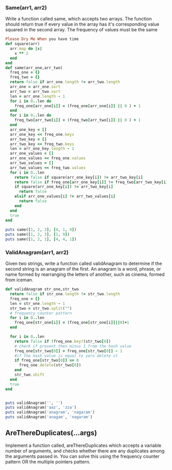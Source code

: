 ### Same(arr1, arr2)
Write a function called same, which accepts two arrays. The function should return true if every value in the array has it's corresponding value squared in the second array. The frequency of values must be the same

````ruby
Please Dry Me When you have time
def square(arr)
  arr.map do |x|
    x ** 2
  end
end
def same(arr_one,arr_two)
  freq_one = {}
  freq_two = {}
  return false if arr_one.length != arr_two.length
  arr_one = arr_one.sort
  arr_two = arr_two.sort
  len = arr_one.length - 1
  for i in 0..len do
    freq_one[arr_one[i]] = (freq_one[arr_one[i]] || 0 ) + 1
  end
  for i in 0..len do
    freq_two[arr_two[i]] = (freq_two[arr_two[i]] || 0 ) + 1
  end
  arr_one_key = []
  arr_one_key << freq_one.keys
  arr_two_key = []
  arr_two_key << freq_two.keys
  len = arr_one_key.length - 1
  arr_one_values = []
  arr_one_values << freq_one.values
  arr_two_values = []
  arr_two_values << freq_two.values
  for i in 0..len
    return false if square(arr_one_key[i]) != arr_two_key[i]
    return false if freq_one[arr_one_key[i]] != freq_two[arr_two_key[i]]
    if square(arr_one_key[i]) != arr_two_key[i]
      return false 
    elsif arr_one_values[i] != arr_two_values[i]
      return false
    end
  end
  true
end
 
puts same([1, 2, 3], [4, 1, 9])
puts same([1, 2, 3], [1, 9])
puts same([1, 2, 1], [4, 4, 1])
````

### ValidAnagram(arr1, arr2)
Given two strings, write a function called validAnagram to determine if the second string is an anagram of the first. An anagram is a word, phrase, or name formed by rearranging the letters of another, such as cinema, formed from iceman.

````ruby 
def validAnagram str_one,str_two
  return false if str_one.length != str_two.length
  freq_one = {}
  len = str_one.length - 1
  str_two = str_two.split("")
  # frequency counter pattern
  for i in 0..len
    freq_one[str_one[i]] = (freq_one[str_one[i]]||0)+1
  end

  for i in 0..len
    return false if !freq_one.key?(str_two[0])
    # check if present then minus 1 from the hash value 
    freq_one[str_two[0]] = freq_one[str_two[0]] - 1
    #if the hash value is equal to zero delete it
    if freq_one[str_two[0]] == 0
      freq_one.delete(str_two[0])
    end
    str_two.shift
  end
  true
end


puts validAnagram('', '')
puts validAnagram('aaz', 'zza')
puts validAnagram('anagram', 'nagaram')
puts validAnagram('anagam', 'nagaram')
````
## AreThereDuplicates(...args)
Implement a function called, areThereDuplicates which accepts a variable number of arguments, and checks whether there are any duplicates among the arguments passed in. You can solve this using the frequency counter pattern OR the multiple pointers pattern.

